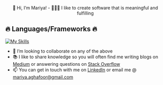 <p align= "center">👋 Hi, I’m Mariya!
- 👩🏻‍💻 I like to create software  that is meaningful and fulfilling

## 🔥 Languages/Frameworks 🔥

 [![My Skills](https://skillicons.dev/icons?i=html,css,js,react,next,python,java,spring,nest,mysql&theme=dark)](https://skillicons.dev)

- 💞️ I’m looking to collaborate on any of the above
- 📚 I like to share knowledge so you will often find me writing blogs on [Medium](https://medium.com/@mariya.aghafoor) or answering questions on [Stack Overflow](https://stackoverflow.com/users/23063247/mariya)
- 📫 You can get in touch with me on [LinkedIn](https://www.linkedin.com/in/mariya-abdul-ghafoor/) or email me @ mariya.aghafoor@gmail.com</p> 

<!---
Mariya-ghafoor/Mariya-ghafoor is a ✨ special ✨ repository because its `README.md` (this file) appears on your GitHub profile.
You can click the Preview link to take a look at your changes.
--->
